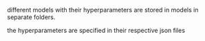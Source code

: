 different models with their hyperparameters are stored in models in separate folders. 

the hyperparameters are specified in their respective json files
